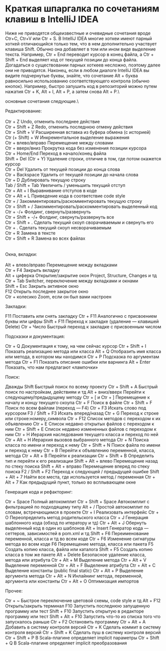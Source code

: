 # Краткая шпаргалка по сочетаниям клавиш в IntelliJ IDEA
Ниже не приводятся общеизвестные и очевидные сочетания вроде Ctr+C, Ctr+V или Ctr + S. В IntelliJ IDEA многие хоткеи имеют парный хоткей отличающийся только тем, что в нем дополнительно участвует клавиша Shift. Обычно она добавляет в том или ином виде выделение текста. Например, Ctr + End переводит курсор в конец файла, а Ctr + Shift + End выделяет код от текущей позиции до конца файла. Догадаться о существовании парных хоткеев несложно, поэтому далее они не приводятся. Наконец, если в любом диалоге IntelliJ IDEA вы видите подчернутые буквы, знайте, что сочетание Alt + буква равносильно использованию соответствующего контрола (обычно кнопок). Например, быстро запушить код в репозиторий можно путем нажатия Ctr + K, Alt + I, Alt + P, а затем снова Alt + P.\

основные сочетания следующие.\

Редактирование:\
\
Ctr + Z	Undo, отменить последнее действие\
Ctr + Shift + Z	Redo, отменить последнюю отмену действия\
Ctr + Shift + V	Расширенная вставка из буфера обмена (с историей) \
Ctr (+ Shift) + W	Инкрементальное выделение выражения\
Ctr + влево/вправо	Перемещение между словами\
Ctr + вверх/вниз	Прокрутка кода без изменения позиции курсора\
Ctr + Home/End	Переход в начало/конец файла\
Shift + Del (Ctr + Y)	Удаление строки, отличие в том, где потом окажется курсор\
Ctr + Del	Удалить от текущей позиции до конца слова\
Ctr + Backspace	Удалить от текущей позиции до начала слова\
Ctr + D	Дублировать текущую строку\
Tab / Shift + Tab	Увеличить / уменьшить текущий отступ\
Ctr + Alt + I	Выравнивание отступов в коде\
Ctr + Alt + L	Приведение кода в соответствие code style\
Ctr + /	Закомментировать/раскомментировать текущую строку\
Ctr + Shift + /	Закомментировать/раскомментировать выделенный код\
Ctr + -/+	Фолдинг, свернуть/развернуть\
Ctr + Shift + -/+	Фолдинг, свернуть/развернуть все\
Ctr + Shift + .	Сделать текущий скоуп сворачиваемым и свернуть его\
Ctr + .	Сделать текущий скоуп несворачиваемым\
Ctr + R	Замена в тексте\
Ctr + Shift + R	Замена во всех файлах\
 \
\
Окна, вкладки:\
\
Alt + влево/вправо	Перемещение между вкладками  
Ctr + F4	Закрыть вкладку  
Alt + циферка	Открытие/закрытие окон Project, Structure, Changes и тд  
Ctr + Tab	Switcher, переключение между вкладками и окнами  
Shift + Esc	Закрыть активное окно  
F12	Открыть последнее закрытое окно  
Ctr + колесико	Zoom, если он был вами настроен  
 

Закладки:

F11	Поставить или снять закладку
Ctr + F11	Аналогично с присвоением буквы или цифры
Shift + F11	Переход к закладке (удаление — клавишей Delete)
Ctr + Число	Быстрый переход к закладке с присвоенным числом
 

Подсказки и документация:

Ctr + Q	Документация к тому, на чем сейчас курсор
Ctr + Shift + I	Показать реализацию метода или класса
Alt + Q	Отобразить имя класса или метода, в котором мы находимся
Ctr + P	Подсказка по аргументам метода
Ctr + F1	Показать описание ошибки или варнинга
Alt + Enter	Показать, что нам предлагают «лампочки»
 

Поиск:

Дважды Shift	Быстрый поиск по всему проекту
Ctr + Shift + A	Быстрый поиск по настройкам, действиям и тд
Alt + вниз/вверх	Перейти к следующему/предыдущему методу
Ctr + [ и Ctr + ]	Перемещение к началу и концу текущего скоупа
Ctr + F	Поиск в файле
Ctr + Shift + F	Поиск по всем файлам (переход — F4)
Ctr + F3	Искать слово под курсором
F3 / Shift + F3	Искать вперед/назад
Ctr + G	Переход к строке или строке:номеру_символа
Ctr + F12	Список методов с переходом к их объявлению
Ctr + E	Список недавно открытых файлов с переходом к ним
Ctr + Shift + E	Список недавно измененных файлов с переходом к ним
Ctr + H	Иерархия наследования текущего класса и переход по ней
Ctr + Alt + H	Иерархия вызовов выбранного метода
Ctr + N	Поиска класса по имени и переход к нему
Ctr + Shift + N	Поиск файла по имени и переход к нему
Ctr + B	Перейти к объявлению переменной, класса, метода
Ctr + Alt + B	Перейти к реализации
Ctr + Shift + B	Определить тип и перейти к его реализации
Shift + Alt + влево	Перемещение назад по стеку поиска
Shift + Alt + вправо	Перемещение вперед по стеку поиска
F2 / Shift + F2	Переход к следующей / предыдущей ошибке
Shift + Alt + 7	Найти все места, где используется метод / переменная
Ctr + Alt + 7	Как предыдущий пункт, только во всплывающем окне
 

Генерация кода и рефакторинг:

Ctr + Space	Полный автокомплит
Ctr + Shift + Space	Автокомплит с фильтрацией по подходящему типу
Alt + /	Простой автокомплит по словам, встречающимся в проекте
Ctr + I	Реализовать интерфейс
Ctr + O	Переопределить метод родительского класса
Ctr + J	Генерация шаблонного кода (обход по итератору и тд)
Ctr + Alt + J	Обернуть выделенный код в один из шаблонов
Alt + Insert	Генератор кода — сеттеров, зависимостей в pom.xml и тд
Shift + F6	Переименование переменной, класса и тд во всем коде
Ctr + F6	Изменение сигнатуры метода во всем коде
F6	Перемещение метода, класса или пакета
F5	Создать копию класса, файла или каталога
Shift + F5	Создать копию класса в том же пакете
Alt + Delete	Безопасное удаление класса, метода или атрибута
Ctr + Alt + M	Выделение метода
Ctr + Alt + V	Выделение переменной
Ctr + Alt + F	Выделение атрибута
Ctr + Alt + C	Выделение константы (public final static)
Ctr + Alt + P	Выделение аргумента метода
Ctr + Alt + N	Инлайнинг метода, переменной, аргумента или константы
Ctr + Alt + O	Оптимизация импортов
 

Прочее:

Ctr + ~	Быстрое переключение цветовой схемы, code style и тд
Alt + F12	Открыть/закрыть терминал
F10	Запустить последнюю запущенную программу или тест
Shift + F10	Запустить открытую в редакторе программу или тест
Shift + Alt + F10	Запустить что-то из списка того что запускалось раньше
Ctr + F2	Остановить программу
Ctr + Alt + A	Добавить в систему контроля версий
Ctr + K	Сделать коммит в систему контроля версий
Ctr + Shift + K	Сделать пуш в систему контроля версий
Ctr + Shift + P	В Scala-плагине определяет implicit параметры
Ctr + Shift + Q	В Scala-плагине определяет implicit преобразования
